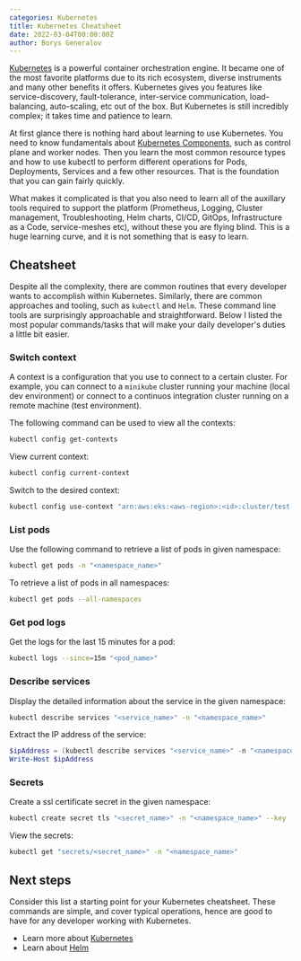 ```yaml
---
categories: Kubernetes
title: Kubernetes Cheatsheet
date: 2022-03-04T00:00:00Z
author: Borys Generalov
---
```


[Kubernetes](https://kubernetes.io/docs/tutorials/kubernetes-basics/) is a powerful container orchestration engine.  It became one of the most favorite platforms due to its rich ecosystem, diverse instruments and many other benefits it offers. Kubernetes gives you features like service-discovery, fault-tolerance, inter-service communication, load-balancing, auto-scaling, etc out of the box. But Kubernetes is still incredibly complex; it takes time and patience to learn.

At first glance there is nothing hard about learning to use Kubernetes. You need to know fundamentals about [Kubernetes Components](https://kubernetes.io/docs/concepts/overview/components/), such as control plane and worker nodes. Then you learn the most common resource types and how to use kubectl to perform different operations for Pods, Deployments, Services and a few other resources. That is the foundation that you can gain fairly quickly.

What makes it complicated is that you also need to learn all of the auxillary tools required to support the platform (Prometheus, Logging, Cluster management, Troubleshooting, Helm charts, CI/CD, GitOps, Infrastructure as a Code, service-meshes etc), without these you are flying blind. This is a huge learning curve, and it is not something that is easy to learn.

## Cheatsheet

Despite all the complexity, there are common routines that every developer wants to accomplish within Kubernetes. Similarly, there are common approaches and tooling, such as `kubectl` and `Helm`. These command line tools are surprisingly approachable and straightforward. Below I listed the most popular commands/tasks that will make your daily developer's duties a little bit easier.

### Switch context

A context is a configuration that you use to connect to a certain cluster. For example, you can connect to a `minikube` cluster running your machine (local dev environment) or connect to a continuos integration cluster running on a remote machine (test environment). 

The following command can be used to view all the contexts:

```bash
kubectl config get-contexts
```

View current context:

```bash
kubectl config current-context
```

Switch to the desired context:

```bash
kubectl config use-context "arn:aws:eks:<aws-region>:<id>:cluster/test-eks"
```

### List pods

Use the following command to retrieve a list of pods in given namespace:

```bash
kubectl get pods -n "<namespace_name>"
```

To retrieve a list of pods in all namespaces:

```bash
kubectl get pods --all-namespaces
```

### Get pod logs

Get the logs for the last 15 minutes for a pod:

```bash
kubectl logs --since=15m "<pod_name>"
```

### Describe services

Display the detailed information about the service in the given namespace:

```bash
kubectl describe services "<service_name>" -n "<namespace_name>"
```

Extract the IP address of the service:

```powershell
$ipAddress = (kubectl describe services "<service_name>" -n "<namespace_name>" | Select-String "IP" |)
Write-Host $ipAddress
```

### Secrets

Create a ssl certificate secret in the given namespace:

```bash
kubectl create secret tls "<secret_name>" -n "<namespace_name>" --key ./key.pem --cert ./certificate.crt
```

View the secrets:

```bash
kubectl get "secrets/<secret_name>" -n "<namespace_name>"
```

## Next steps

Consider this list a starting point for your Kubernetes cheatsheet. These commands are simple, and cover typical operations, hence are good to have for any developer working with Kubernetes.

* Learn more about [Kubernetes](https://kubernetes.io/docs/home/)
* Learn about [Helm](https://helm.sh/)
